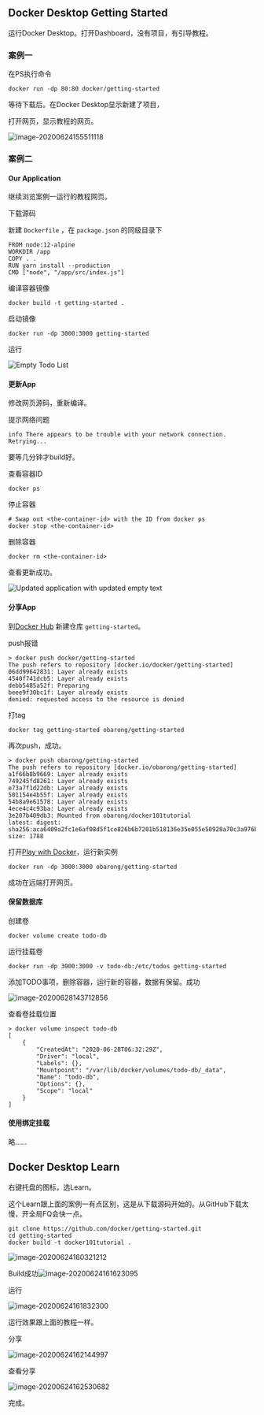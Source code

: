 ## Docker Desktop Getting Started

运行Docker Desktop。打开Dashboard，没有项目，有引导教程。

### 案例一

在PS执行命令

```
docker run -dp 80:80 docker/getting-started
```

等待下载后。在Docker Desktop显示新建了项目，

打开网页，显示教程的网页。

![image-20200624155511118](Docker笔记.assets/image-20200624155511118.png)

### 案例二

#### Our Application

继续浏览案例一运行的教程网页。

下载源码

新建 `Dockerfile` ，在 `package.json` 的同级目录下

```
FROM node:12-alpine
WORKDIR /app
COPY . .
RUN yarn install --production
CMD ["node", "/app/src/index.js"]
```

编译容器镜像

```
docker build -t getting-started .
```

启动镜像

```
docker run -dp 3000:3000 getting-started
```

运行

![Empty Todo List](Docker笔记.assets/todo-list-empty.png)

#### 更新App

修改网页源码，重新编译。

提示网络问题

```
info There appears to be trouble with your network connection. Retrying...
```

要等几分钟才build好。

查看容器ID

```
docker ps
```

停止容器

```
# Swap out <the-container-id> with the ID from docker ps
docker stop <the-container-id>
```

删除容器

```
docker rm <the-container-id>
```

查看更新成功。

![Updated application with updated empty text](Docker笔记.assets/todo-list-updated-empty-text.png)

#### 分享App

到[Docker Hub](https://hub.docker.com/) 新建仓库 `getting-started`。

push报错

```
> docker push docker/getting-started
The push refers to repository [docker.io/docker/getting-started]
06dd99642831: Layer already exists
4540f741dcb5: Layer already exists
debb5485a52f: Preparing
beee9f30bc1f: Layer already exists
denied: requested access to the resource is denied
```

打tag

```
docker tag getting-started obarong/getting-started
```

再次push，成功。

```
> docker push obarong/getting-started
The push refers to repository [docker.io/obarong/getting-started]
a1f66b8b9669: Layer already exists
749245fd8261: Layer already exists
e73a7f1d22db: Layer already exists
501154e4b55f: Layer already exists
54b8a9e61578: Layer already exists
4ece4c4c93ba: Layer already exists
3e207b409db3: Mounted from obarong/docker101tutorial
latest: digest: sha256:aca6409a2fc1e6af08d5f1ce826b6b7201b518136e35e055e50928a70c3a976b size: 1788
```

打开[Play with Docker](http://play-with-docker.com/)，运行新实例

```
docker run -dp 3000:3000 obarong/getting-started
```

成功在远端打开网页。

#### 保留数据库

创建卷

```
docker volume create todo-db
```

运行挂载卷

```
docker run -dp 3000:3000 -v todo-db:/etc/todos getting-started
```

添加TODO事项，删除容器，运行新的容器，数据有保留。成功

![image-20200628143712856](Docker笔记.assets/image-20200628143712856.png)

查看卷挂载位置

```
> docker volume inspect todo-db
[
    {
        "CreatedAt": "2020-06-28T06:32:29Z",
        "Driver": "local",
        "Labels": {},
        "Mountpoint": "/var/lib/docker/volumes/todo-db/_data",
        "Name": "todo-db",
        "Options": {},
        "Scope": "local"
    }
]
```

#### 使用绑定挂载

略……



## Docker Desktop Learn

右键托盘的图标，选Learn。

这个Learn跟上面的案例一有点区别，这是从下载源码开始的。从GitHub下载太慢，开全局FQ会快一点。

```
git clone https://github.com/docker/getting-started.git
cd getting-started
docker build -t docker101tutorial .
```

![image-20200624160321212](Docker笔记.assets/image-20200624160321212.png)

Build成功![image-20200624161623095](Docker笔记.assets/image-20200624161623095.png)

运行

![image-20200624161832300](Docker笔记.assets/image-20200624161832300.png)

运行效果跟上面的教程一样。

分享

![image-20200624162144997](Docker笔记.assets/image-20200624162144997.png)

查看分享

![image-20200624162530682](Docker笔记.assets/image-20200624162530682.png)

完成。


